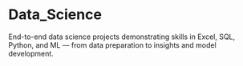 # Data_Science
End-to-end data science projects demonstrating skills in Excel, SQL, Python, and ML — from data preparation to insights and model development.

